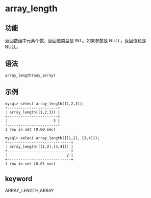 # array_length

## 功能

返回数组中元素个数，返回值类型是 INT。如果参数是 NULL，返回值也是 NULL。

## 语法

```Haskell
array_length(any_array)
```

## 示例

```plain text
mysql> select array_length([1,2,3]);
+-----------------------+
| array_length([1,2,3]) |
+-----------------------+
|                     3 |
+-----------------------+
1 row in set (0.00 sec)

mysql> select array_length([[1,2], [3,4]]);
+-----------------------------+
| array_length([[1,2],[3,4]]) |
+-----------------------------+
|                           2 |
+-----------------------------+
1 row in set (0.01 sec)
```

## keyword

ARRAY_LENGTH,ARRAY
